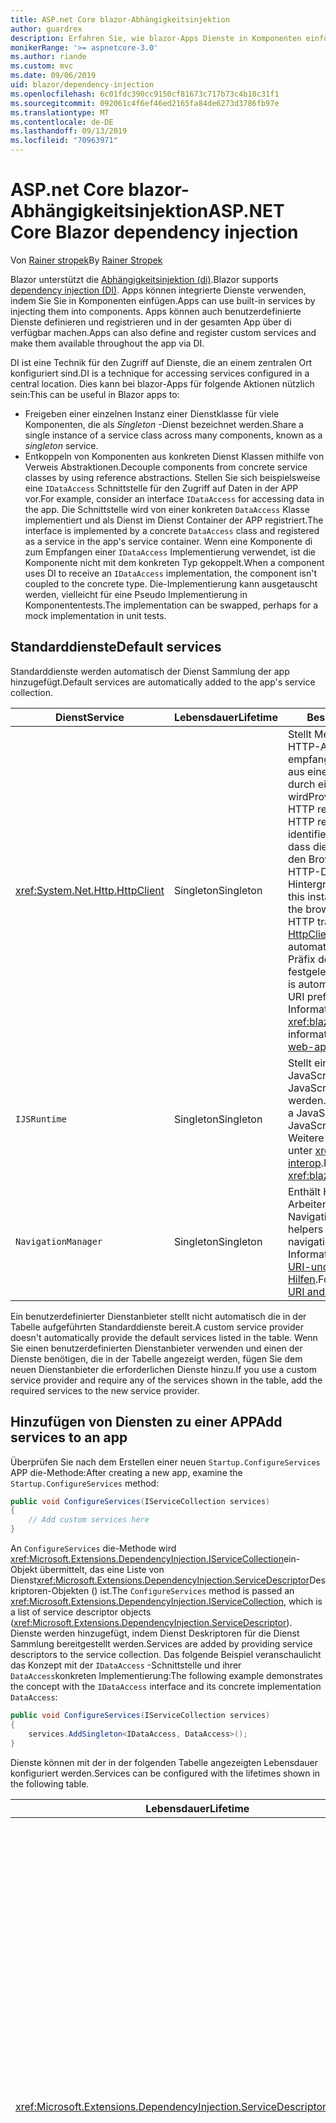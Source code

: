 ```yaml
---
title: ASP.net Core blazor-Abhängigkeitsinjektion
author: guardrex
description: Erfahren Sie, wie blazor-Apps Dienste in Komponenten einfügen können.
monikerRange: '>= aspnetcore-3.0'
ms.author: riande
ms.custom: mvc
ms.date: 09/06/2019
uid: blazor/dependency-injection
ms.openlocfilehash: 6c01fdc390cc9150cf81673c717b73c4b10c31f1
ms.sourcegitcommit: 092061c4f6ef46ed2165fa84de6273d3786fb97e
ms.translationtype: MT
ms.contentlocale: de-DE
ms.lasthandoff: 09/13/2019
ms.locfileid: "70963971"
---
```

# <a name="aspnet-core-blazor-dependency-injection"></a><span data-ttu-id="4bc10-103">ASP.net Core blazor-Abhängigkeitsinjektion</span><span class="sxs-lookup"><span data-stu-id="4bc10-103">ASP.NET Core Blazor dependency injection</span></span>

<span data-ttu-id="4bc10-104">Von [Rainer stropek](https://www.timecockpit.com)</span><span class="sxs-lookup"><span data-stu-id="4bc10-104">By [Rainer Stropek](https://www.timecockpit.com)</span></span>

<span data-ttu-id="4bc10-105">Blazor unterstützt die [Abhängigkeitsinjektion (di)](xref:fundamentals/dependency-injection).</span><span class="sxs-lookup"><span data-stu-id="4bc10-105">Blazor supports [dependency injection (DI)](xref:fundamentals/dependency-injection).</span></span> <span data-ttu-id="4bc10-106">Apps können integrierte Dienste verwenden, indem Sie Sie in Komponenten einfügen.</span><span class="sxs-lookup"><span data-stu-id="4bc10-106">Apps can use built-in services by injecting them into components.</span></span> <span data-ttu-id="4bc10-107">Apps können auch benutzerdefinierte Dienste definieren und registrieren und in der gesamten App über di verfügbar machen.</span><span class="sxs-lookup"><span data-stu-id="4bc10-107">Apps can also define and register custom services and make them available throughout the app via DI.</span></span>

<span data-ttu-id="4bc10-108">DI ist eine Technik für den Zugriff auf Dienste, die an einem zentralen Ort konfiguriert sind.</span><span class="sxs-lookup"><span data-stu-id="4bc10-108">DI is a technique for accessing services configured in a central location.</span></span> <span data-ttu-id="4bc10-109">Dies kann bei blazor-Apps für folgende Aktionen nützlich sein:</span><span class="sxs-lookup"><span data-stu-id="4bc10-109">This can be useful in Blazor apps to:</span></span>

* <span data-ttu-id="4bc10-110">Freigeben einer einzelnen Instanz einer Dienstklasse für viele Komponenten, die als *Singleton* -Dienst bezeichnet werden.</span><span class="sxs-lookup"><span data-stu-id="4bc10-110">Share a single instance of a service class across many components, known as a *singleton* service.</span></span>
* <span data-ttu-id="4bc10-111">Entkoppeln von Komponenten aus konkreten Dienst Klassen mithilfe von Verweis Abstraktionen.</span><span class="sxs-lookup"><span data-stu-id="4bc10-111">Decouple components from concrete service classes by using reference abstractions.</span></span> <span data-ttu-id="4bc10-112">Stellen Sie sich beispielsweise eine `IDataAccess` Schnittstelle für den Zugriff auf Daten in der APP vor.</span><span class="sxs-lookup"><span data-stu-id="4bc10-112">For example, consider an interface `IDataAccess` for accessing data in the app.</span></span> <span data-ttu-id="4bc10-113">Die Schnittstelle wird von einer konkreten `DataAccess` Klasse implementiert und als Dienst im Dienst Container der APP registriert.</span><span class="sxs-lookup"><span data-stu-id="4bc10-113">The interface is implemented by a concrete `DataAccess` class and registered as a service in the app's service container.</span></span> <span data-ttu-id="4bc10-114">Wenn eine Komponente di zum Empfangen einer `IDataAccess` Implementierung verwendet, ist die Komponente nicht mit dem konkreten Typ gekoppelt.</span><span class="sxs-lookup"><span data-stu-id="4bc10-114">When a component uses DI to receive an `IDataAccess` implementation, the component isn't coupled to the concrete type.</span></span> <span data-ttu-id="4bc10-115">Die-Implementierung kann ausgetauscht werden, vielleicht für eine Pseudo Implementierung in Komponententests.</span><span class="sxs-lookup"><span data-stu-id="4bc10-115">The implementation can be swapped, perhaps for a mock implementation in unit tests.</span></span>

## <a name="default-services"></a><span data-ttu-id="4bc10-116">Standarddienste</span><span class="sxs-lookup"><span data-stu-id="4bc10-116">Default services</span></span>

<span data-ttu-id="4bc10-117">Standarddienste werden automatisch der Dienst Sammlung der app hinzugefügt.</span><span class="sxs-lookup"><span data-stu-id="4bc10-117">Default services are automatically added to the app's service collection.</span></span>

| <span data-ttu-id="4bc10-118">Dienst</span><span class="sxs-lookup"><span data-stu-id="4bc10-118">Service</span></span> | <span data-ttu-id="4bc10-119">Lebensdauer</span><span class="sxs-lookup"><span data-stu-id="4bc10-119">Lifetime</span></span> | <span data-ttu-id="4bc10-120">Beschreibung</span><span class="sxs-lookup"><span data-stu-id="4bc10-120">Description</span></span> |
| ------- | -------- | ----------- |
| <xref:System.Net.Http.HttpClient> | <span data-ttu-id="4bc10-121">Singleton</span><span class="sxs-lookup"><span data-stu-id="4bc10-121">Singleton</span></span> | <span data-ttu-id="4bc10-122">Stellt Methoden zum Senden von HTTP-Anforderungen und empfangen von HTTP-Antworten aus einer Ressource bereit, die durch einen URI identifiziert wird</span><span class="sxs-lookup"><span data-stu-id="4bc10-122">Provides methods for sending HTTP requests and receiving HTTP responses from a resource identified by a URI.</span></span> <span data-ttu-id="4bc10-123">Beachten Sie, dass diese `HttpClient` Instanz von den Browser zum Verarbeiten des HTTP-Datenverkehrs im Hintergrund verwendet.</span><span class="sxs-lookup"><span data-stu-id="4bc10-123">Note that this instance of `HttpClient` uses the browser for handling the HTTP traffic in the background.</span></span> <span data-ttu-id="4bc10-124">[HttpClient. BaseAddress](xref:System.Net.Http.HttpClient.BaseAddress) wird automatisch auf das Basis-URI-Präfix der APP festgelegt.</span><span class="sxs-lookup"><span data-stu-id="4bc10-124">[HttpClient.BaseAddress](xref:System.Net.Http.HttpClient.BaseAddress) is automatically set to the base URI prefix of the app.</span></span> <span data-ttu-id="4bc10-125">Weitere Informationen finden Sie unter <xref:blazor/call-web-api>.</span><span class="sxs-lookup"><span data-stu-id="4bc10-125">For more information, see <xref:blazor/call-web-api>.</span></span> |
| `IJSRuntime` | <span data-ttu-id="4bc10-126">Singleton</span><span class="sxs-lookup"><span data-stu-id="4bc10-126">Singleton</span></span> | <span data-ttu-id="4bc10-127">Stellt eine Instanz einer JavaScript-Laufzeit dar, in der JavaScript-Aufrufe gesendet werden.</span><span class="sxs-lookup"><span data-stu-id="4bc10-127">Represents an instance of a JavaScript runtime where JavaScript calls are dispatched.</span></span> <span data-ttu-id="4bc10-128">Weitere Informationen finden Sie unter <xref:blazor/javascript-interop>.</span><span class="sxs-lookup"><span data-stu-id="4bc10-128">For more information, see <xref:blazor/javascript-interop>.</span></span> |
| `NavigationManager` | <span data-ttu-id="4bc10-129">Singleton</span><span class="sxs-lookup"><span data-stu-id="4bc10-129">Singleton</span></span> | <span data-ttu-id="4bc10-130">Enthält Hilfsprogramme zum Arbeiten mit URIs und dem Navigations Zustand.</span><span class="sxs-lookup"><span data-stu-id="4bc10-130">Contains helpers for working with URIs and navigation state.</span></span> <span data-ttu-id="4bc10-131">Weitere Informationen finden Sie unter [URI-und Navigations Zustands Hilfen](xref:blazor/routing#uri-and-navigation-state-helpers).</span><span class="sxs-lookup"><span data-stu-id="4bc10-131">For more information, see [URI and navigation state helpers](xref:blazor/routing#uri-and-navigation-state-helpers).</span></span> |

<span data-ttu-id="4bc10-132">Ein benutzerdefinierter Dienstanbieter stellt nicht automatisch die in der Tabelle aufgeführten Standarddienste bereit.</span><span class="sxs-lookup"><span data-stu-id="4bc10-132">A custom service provider doesn't automatically provide the default services listed in the table.</span></span> <span data-ttu-id="4bc10-133">Wenn Sie einen benutzerdefinierten Dienstanbieter verwenden und einen der Dienste benötigen, die in der Tabelle angezeigt werden, fügen Sie dem neuen Dienstanbieter die erforderlichen Dienste hinzu.</span><span class="sxs-lookup"><span data-stu-id="4bc10-133">If you use a custom service provider and require any of the services shown in the table, add the required services to the new service provider.</span></span>

## <a name="add-services-to-an-app"></a><span data-ttu-id="4bc10-134">Hinzufügen von Diensten zu einer APP</span><span class="sxs-lookup"><span data-stu-id="4bc10-134">Add services to an app</span></span>

<span data-ttu-id="4bc10-135">Überprüfen Sie nach dem Erstellen einer neuen `Startup.ConfigureServices` APP die-Methode:</span><span class="sxs-lookup"><span data-stu-id="4bc10-135">After creating a new app, examine the `Startup.ConfigureServices` method:</span></span>

```csharp
public void ConfigureServices(IServiceCollection services)
{
    // Add custom services here
}
```

<span data-ttu-id="4bc10-136">An `ConfigureServices` die-Methode wird <xref:Microsoft.Extensions.DependencyInjection.IServiceCollection>ein-Objekt übermittelt, das eine Liste von Dienst<xref:Microsoft.Extensions.DependencyInjection.ServiceDescriptor>Deskriptoren-Objekten () ist.</span><span class="sxs-lookup"><span data-stu-id="4bc10-136">The `ConfigureServices` method is passed an <xref:Microsoft.Extensions.DependencyInjection.IServiceCollection>, which is a list of service descriptor objects (<xref:Microsoft.Extensions.DependencyInjection.ServiceDescriptor>).</span></span> <span data-ttu-id="4bc10-137">Dienste werden hinzugefügt, indem Dienst Deskriptoren für die Dienst Sammlung bereitgestellt werden.</span><span class="sxs-lookup"><span data-stu-id="4bc10-137">Services are added by providing service descriptors to the service collection.</span></span> <span data-ttu-id="4bc10-138">Das folgende Beispiel veranschaulicht das Konzept mit der `IDataAccess` -Schnittstelle und ihrer `DataAccess`konkreten Implementierung:</span><span class="sxs-lookup"><span data-stu-id="4bc10-138">The following example demonstrates the concept with the `IDataAccess` interface and its concrete implementation `DataAccess`:</span></span>

```csharp
public void ConfigureServices(IServiceCollection services)
{
    services.AddSingleton<IDataAccess, DataAccess>();
}
```

<span data-ttu-id="4bc10-139">Dienste können mit der in der folgenden Tabelle angezeigten Lebensdauer konfiguriert werden.</span><span class="sxs-lookup"><span data-stu-id="4bc10-139">Services can be configured with the lifetimes shown in the following table.</span></span>

| <span data-ttu-id="4bc10-140">Lebensdauer</span><span class="sxs-lookup"><span data-stu-id="4bc10-140">Lifetime</span></span> | <span data-ttu-id="4bc10-141">Beschreibung</span><span class="sxs-lookup"><span data-stu-id="4bc10-141">Description</span></span> |
| -------- | ----------- |
| <xref:Microsoft.Extensions.DependencyInjection.ServiceDescriptor.Scoped*> | <span data-ttu-id="4bc10-142">Blazor Webassembly-apps haben zurzeit kein Konzept von di-Bereichen.</span><span class="sxs-lookup"><span data-stu-id="4bc10-142">Blazor WebAssembly apps don't currently have a concept of DI scopes.</span></span> <span data-ttu-id="4bc10-143">`Scoped`-registrierte Dienste Verhalten sich `Singleton` wie Dienste.</span><span class="sxs-lookup"><span data-stu-id="4bc10-143">`Scoped`-registered services behave like `Singleton` services.</span></span> <span data-ttu-id="4bc10-144">Das serverhostingmodell des blazor- `Scoped` Servers unterstützt jedoch die Lebensdauer.</span><span class="sxs-lookup"><span data-stu-id="4bc10-144">However, the Blazor Server hosting model supports the `Scoped` lifetime.</span></span> <span data-ttu-id="4bc10-145">In blazor-Server-apps wird eine Bereichs bezogene Dienst Registrierung auf die *Verbindung*beschränkt.</span><span class="sxs-lookup"><span data-stu-id="4bc10-145">In Blazor Server apps, a scoped service registration is scoped to the *connection*.</span></span> <span data-ttu-id="4bc10-146">Aus diesem Grund wird die Verwendung von Bereichs bezogenen Diensten für Dienste bevorzugt, die auf den aktuellen Benutzer beschränkt werden sollten, auch wenn die aktuelle Absicht ist, die Client seitige Ausführung im Browser auszuführen.</span><span class="sxs-lookup"><span data-stu-id="4bc10-146">For this reason, using scoped services is preferred for services that should be scoped to the current user, even if the current intent is to run client-side in the browser.</span></span> |
| <xref:Microsoft.Extensions.DependencyInjection.ServiceDescriptor.Singleton*> | <span data-ttu-id="4bc10-147">DI erstellt eine *einzelne Instanz* des Dienstanbieter.</span><span class="sxs-lookup"><span data-stu-id="4bc10-147">DI creates a *single instance* of the service.</span></span> <span data-ttu-id="4bc10-148">Alle Komponenten, die `Singleton` einen Dienst erfordern, erhalten eine Instanz desselben diensdienstanbieter.</span><span class="sxs-lookup"><span data-stu-id="4bc10-148">All components requiring a `Singleton` service receive an instance of the same service.</span></span> |
| <xref:Microsoft.Extensions.DependencyInjection.ServiceDescriptor.Transient*> | <span data-ttu-id="4bc10-149">Wenn eine Komponente eine Instanz eines `Transient` Dienstanbieter aus dem Dienst Container abruft, empfängt Sie eine *neue Instanz* des Dienstanbieter.</span><span class="sxs-lookup"><span data-stu-id="4bc10-149">Whenever a component obtains an instance of a `Transient` service from the service container, it receives a *new instance* of the service.</span></span> |

<span data-ttu-id="4bc10-150">Das di-System basiert auf dem System System in ASP.net Core.</span><span class="sxs-lookup"><span data-stu-id="4bc10-150">The DI system is based on the DI system in ASP.NET Core.</span></span> <span data-ttu-id="4bc10-151">Weitere Informationen finden Sie unter <xref:fundamentals/dependency-injection>.</span><span class="sxs-lookup"><span data-stu-id="4bc10-151">For more information, see <xref:fundamentals/dependency-injection>.</span></span>

## <a name="request-a-service-in-a-component"></a><span data-ttu-id="4bc10-152">Anfordern eines Dienstanbieter in einer Komponente</span><span class="sxs-lookup"><span data-stu-id="4bc10-152">Request a service in a component</span></span>

<span data-ttu-id="4bc10-153">Nachdem die Dienste der Dienst Auflistung hinzugefügt wurden, fügen Sie die Dienste mithilfe der [ \@](xref:mvc/views/razor#inject) Razor-Direktive einfügen in die Komponenten ein.</span><span class="sxs-lookup"><span data-stu-id="4bc10-153">After services are added to the service collection, inject the services into the components using the [\@inject](xref:mvc/views/razor#inject) Razor directive.</span></span> <span data-ttu-id="4bc10-154">`@inject`verfügt über zwei Parameter:</span><span class="sxs-lookup"><span data-stu-id="4bc10-154">`@inject` has two parameters:</span></span>

* <span data-ttu-id="4bc10-155">Geben &ndash; Sie den Typ des einzuschleusenden Dienstanbieter ein.</span><span class="sxs-lookup"><span data-stu-id="4bc10-155">Type &ndash; The type of the service to inject.</span></span>
* <span data-ttu-id="4bc10-156">Eigenschaft &ndash; der Name der Eigenschaft, die den injizierten App-Dienst empfängt.</span><span class="sxs-lookup"><span data-stu-id="4bc10-156">Property &ndash; The name of the property receiving the injected app service.</span></span> <span data-ttu-id="4bc10-157">Die-Eigenschaft erfordert keine manuelle Erstellung.</span><span class="sxs-lookup"><span data-stu-id="4bc10-157">The property doesn't require manual creation.</span></span> <span data-ttu-id="4bc10-158">Der Compiler erstellt die-Eigenschaft.</span><span class="sxs-lookup"><span data-stu-id="4bc10-158">The compiler creates the property.</span></span>

<span data-ttu-id="4bc10-159">Weitere Informationen finden Sie unter <xref:mvc/views/dependency-injection>.</span><span class="sxs-lookup"><span data-stu-id="4bc10-159">For more information, see <xref:mvc/views/dependency-injection>.</span></span>

<span data-ttu-id="4bc10-160">Verwenden Sie `@inject` mehrere-Anweisungen, um unterschiedliche Dienste einzufügen.</span><span class="sxs-lookup"><span data-stu-id="4bc10-160">Use multiple `@inject` statements to inject different services.</span></span>

<span data-ttu-id="4bc10-161">Das folgende Beispiel veranschaulicht die Verwendung von `@inject`.</span><span class="sxs-lookup"><span data-stu-id="4bc10-161">The following example shows how to use `@inject`.</span></span> <span data-ttu-id="4bc10-162">Der Dienst, `Services.IDataAccess` der implementiert, wird in die- `DataRepository`Eigenschaft der Komponente eingefügt.</span><span class="sxs-lookup"><span data-stu-id="4bc10-162">The service implementing `Services.IDataAccess` is injected into the component's property `DataRepository`.</span></span> <span data-ttu-id="4bc10-163">Beachten Sie, dass der Code nur die `IDataAccess` Abstraktion verwendet:</span><span class="sxs-lookup"><span data-stu-id="4bc10-163">Note how the code is only using the `IDataAccess` abstraction:</span></span>

[!code-cshtml[](dependency-injection/samples_snapshot/3.x/CustomerList.razor?highlight=2-3,23)]

<span data-ttu-id="4bc10-164">Intern wird die generierte Eigenschaft (`DataRepository`) mit dem `InjectAttribute` -Attribut versehen.</span><span class="sxs-lookup"><span data-stu-id="4bc10-164">Internally, the generated property (`DataRepository`) is decorated with the `InjectAttribute` attribute.</span></span> <span data-ttu-id="4bc10-165">In der Regel wird dieses Attribut nicht direkt verwendet.</span><span class="sxs-lookup"><span data-stu-id="4bc10-165">Typically, this attribute isn't used directly.</span></span> <span data-ttu-id="4bc10-166">Wenn eine Basisklasse für Komponenten erforderlich ist und eingefügte Eigenschaften auch für die Basisklasse erforderlich sind, fügen `InjectAttribute`Sie manuell Folgendes hinzu:</span><span class="sxs-lookup"><span data-stu-id="4bc10-166">If a base class is required for components and injected properties are also required for the base class, manually add the `InjectAttribute`:</span></span>

```csharp
public class ComponentBase : IComponent
{
    // DI works even if using the InjectAttribute in a component's base class.
    [Inject]
    protected IDataAccess DataRepository { get; set; }
    ...
}
```

<span data-ttu-id="4bc10-167">In Komponenten, die von der-Basisklasse `@inject` abgeleitet sind, ist die-Anweisung nicht erforderlich.</span><span class="sxs-lookup"><span data-stu-id="4bc10-167">In components derived from the base class, the `@inject` directive isn't required.</span></span> <span data-ttu-id="4bc10-168">Der `InjectAttribute` der Basisklasse ist ausreichend:</span><span class="sxs-lookup"><span data-stu-id="4bc10-168">The `InjectAttribute` of the base class is sufficient:</span></span>

```cshtml
@page "/demo"
@inherits ComponentBase

<h1>Demo Component</h1>
```

## <a name="use-di-in-services"></a><span data-ttu-id="4bc10-169">Verwenden von di in Diensten</span><span class="sxs-lookup"><span data-stu-id="4bc10-169">Use DI in services</span></span>

<span data-ttu-id="4bc10-170">Für komplexe Dienste sind möglicherweise zusätzliche Dienste erforderlich.</span><span class="sxs-lookup"><span data-stu-id="4bc10-170">Complex services might require additional services.</span></span> <span data-ttu-id="4bc10-171">Im vorherigen Beispiel ist `DataAccess` möglicherweise der `HttpClient` Standard Dienst erforderlich.</span><span class="sxs-lookup"><span data-stu-id="4bc10-171">In the prior example, `DataAccess` might require the `HttpClient` default service.</span></span> <span data-ttu-id="4bc10-172">`@inject`(oder) `InjectAttribute`ist für die Verwendung in-Diensten nicht verfügbar.</span><span class="sxs-lookup"><span data-stu-id="4bc10-172">`@inject` (or the `InjectAttribute`) isn't available for use in services.</span></span> <span data-ttu-id="4bc10-173">Stattdessen muss die *Konstruktorinjektion* verwendet werden.</span><span class="sxs-lookup"><span data-stu-id="4bc10-173">*Constructor injection* must be used instead.</span></span> <span data-ttu-id="4bc10-174">Erforderliche Dienste werden durch Hinzufügen von Parametern zum Konstruktor des Diensts hinzugefügt.</span><span class="sxs-lookup"><span data-stu-id="4bc10-174">Required services are added by adding parameters to the service's constructor.</span></span> <span data-ttu-id="4bc10-175">Wenn di den Dienst erstellt, werden die erforderlichen Dienste im Konstruktor erkannt und entsprechend bereitstellt.</span><span class="sxs-lookup"><span data-stu-id="4bc10-175">When DI creates the service, it recognizes the services it requires in the constructor and provides them accordingly.</span></span>

```csharp
public class DataAccess : IDataAccess
{
    // The constructor receives an HttpClient via dependency
    // injection. HttpClient is a default service.
    public DataAccess(HttpClient client)
    {
        ...
    }
}
```

<span data-ttu-id="4bc10-176">Voraussetzungen für die Konstruktorinjektion:</span><span class="sxs-lookup"><span data-stu-id="4bc10-176">Prerequisites for constructor injection:</span></span>

* <span data-ttu-id="4bc10-177">Ein Konstruktor muss vorhanden sein, dessen Argumente von di erfüllt werden können.</span><span class="sxs-lookup"><span data-stu-id="4bc10-177">One constructor must exist whose arguments can all be fulfilled by DI.</span></span> <span data-ttu-id="4bc10-178">Zusätzliche Parameter, die nicht von di abgedeckt werden, sind zulässig, wenn Sie Standardwerte angeben.</span><span class="sxs-lookup"><span data-stu-id="4bc10-178">Additional parameters not covered by DI are allowed if they specify default values.</span></span>
* <span data-ttu-id="4bc10-179">Der anwendbare Konstruktor muss *öffentlich*sein.</span><span class="sxs-lookup"><span data-stu-id="4bc10-179">The applicable constructor must be *public*.</span></span>
* <span data-ttu-id="4bc10-180">Ein anwendbarer Konstruktor muss vorhanden sein.</span><span class="sxs-lookup"><span data-stu-id="4bc10-180">One applicable constructor must exist.</span></span> <span data-ttu-id="4bc10-181">Bei einer Mehrdeutigkeit löst di eine Ausnahme aus.</span><span class="sxs-lookup"><span data-stu-id="4bc10-181">In case of an ambiguity, DI throws an exception.</span></span>

## <a name="utility-base-component-classes-to-manage-a-di-scope"></a><span data-ttu-id="4bc10-182">Basiskomponenten Klassen des-Hilfsprogramms zum Verwalten eines di-Bereichs</span><span class="sxs-lookup"><span data-stu-id="4bc10-182">Utility base component classes to manage a DI scope</span></span>

<span data-ttu-id="4bc10-183">In ASP.net Core-apps werden Bereichs bezogene Dienste in der Regel auf die aktuelle Anforderung festgelegt.</span><span class="sxs-lookup"><span data-stu-id="4bc10-183">In ASP.NET Core apps, scoped services are typically scoped to the current request.</span></span> <span data-ttu-id="4bc10-184">Nachdem die Anforderung abgeschlossen ist, werden alle Bereichs bezogenen oder vorübergehenden Dienste vom System System entfernt.</span><span class="sxs-lookup"><span data-stu-id="4bc10-184">After the request completes, any scoped or transient services are disposed by the DI system.</span></span> <span data-ttu-id="4bc10-185">In blazor-Server-apps dauert der Anforderungs Bereich für die Dauer der Client Verbindung, was dazu führen kann, dass vorübergehende und Bereichs bezogene Dienste viel länger als erwartet Leben.</span><span class="sxs-lookup"><span data-stu-id="4bc10-185">In Blazor Server apps, the request scope lasts for the duration of the client connection, which can result in transient and scoped services living much longer than expected.</span></span>

<span data-ttu-id="4bc10-186">Um Dienste auf die Lebensdauer einer Komponente zu beschränken, kann die `OwningComponentBase` - `OwningComponentBase<TService>` Klasse und die-Basisklasse verwenden.</span><span class="sxs-lookup"><span data-stu-id="4bc10-186">To scope services to the lifetime of a component, can use the `OwningComponentBase` and `OwningComponentBase<TService>` base classes.</span></span> <span data-ttu-id="4bc10-187">Diese Basisklassen machen eine `ScopedServices` Eigenschaft vom Typ `IServiceProvider` verfügbar, die Dienste auflöst, die auf die Lebensdauer der Komponente beschränkt sind.</span><span class="sxs-lookup"><span data-stu-id="4bc10-187">These base classes expose a `ScopedServices` property of type `IServiceProvider` that resolve services that are scoped to the lifetime of the component.</span></span> <span data-ttu-id="4bc10-188">Verwenden Sie die `@inherits` -Direktive, um eine Komponente zu erstellen, die von einer Basisklasse in Razor erbt.</span><span class="sxs-lookup"><span data-stu-id="4bc10-188">To author a component that inherits from a base class in Razor, use the `@inherits` directive.</span></span>

```cshtml
@page "/users"
@attribute [Authorize]
@inherits OwningComponentBase<Data.ApplicationDbContext>

<h1>Users (@Service.Users.Count())</h1>
<ul>
    @foreach (var user in Service.Users)
    {
        <li>@user.UserName</li>
    }
</ul>
```

> [!NOTE]
> <span data-ttu-id="4bc10-189">Dienste, die mithilfe `@inject` von `InjectAttribute` oder in die Komponente eingefügt werden, werden nicht im Bereich der Komponente erstellt und sind an den Anforderungs Bereich gebunden.</span><span class="sxs-lookup"><span data-stu-id="4bc10-189">Services injected into the component using `@inject` or the `InjectAttribute` aren't created in the component's scope and are tied to the request scope.</span></span>

## <a name="additional-resources"></a><span data-ttu-id="4bc10-190">Zusätzliche Ressourcen</span><span class="sxs-lookup"><span data-stu-id="4bc10-190">Additional resources</span></span>

* <xref:fundamentals/dependency-injection>
* <xref:mvc/views/dependency-injection>
